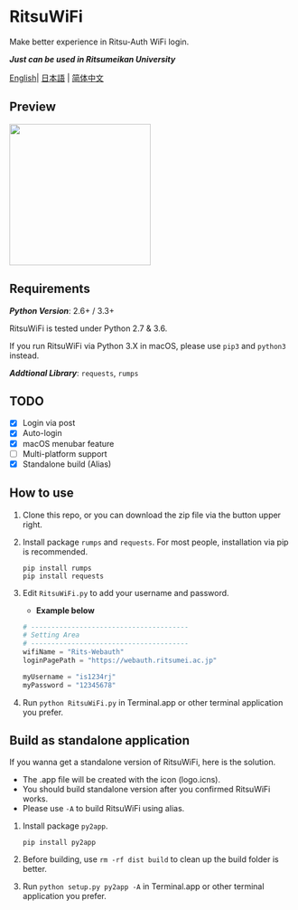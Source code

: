 # RitsuWiFi
Make better experience in Ritsu-Auth WiFi login.

***Just can be used in Ritsumeikan University***

[English](https://github.com/fang2hou/RitsuWifi/blob/master/ReadMe.md)| [日本語](https://github.com/fang2hou/RitsuWifi/blob/master/ReadMe.ja_JP.md) | [简体中文](https://github.com/fang2hou/RitsuWifi/blob/master/ReadMe.zh_CN.md)

## Preview
<img src="https://cdn.rawgit.com/fang2hou/RitsuWiFi/master/ExampleImages/Main.png" width="250px"/>

## Requirements
___Python Version___: 2.6+ / 3.3+

RitsuWiFi is tested under Python 2.7 & 3.6.

If you run RitsuWiFi via Python 3.X in macOS, please use ```pip3``` and ```python3``` instead.

___Addtional Library___: ```requests```, ```rumps```
## TODO
- [x] Login via post
- [x] Auto-login
- [x] macOS menubar feature
- [ ] Multi-platform support
- [x] Standalone build (Alias)

## How to use
1. Clone this repo, or you can download the zip file via the button upper right.
2. Install package ```rumps``` and ```requests```. For most people, installation via pip is recommended.

    ```shell
    pip install rumps
    pip install requests
    ```

3. Edit ```RitsuWiFi.py``` to add your username and password.
    - __Example below__
    
    ```python
    # ---------------------------------------
    # Setting Area
    # ---------------------------------------
    wifiName = "Rits-Webauth"
    loginPagePath = "https://webauth.ritsumei.ac.jp"

    myUsername = "is1234rj"
    myPassword = "12345678"
    ```
4. Run ```python RitsuWiFi.py``` in Terminal.app or other terminal application you prefer.

## Build as standalone application
If you wanna get a standalone version of RitsuWiFi, here is the solution.

- The .app file will be created with the icon (logo.icns).
- You should build standalone version after you confirmed RitsuWiFi works.
- Please use ```-A``` to build RitsuWiFi using alias.

1. Install package ```py2app```.

    ```shell
    pip install py2app
    ```
2. Before building, use ```rm -rf dist build``` to clean up the build folder is better.
3. Run ```python setup.py py2app -A``` in Terminal.app or other terminal application you prefer.

